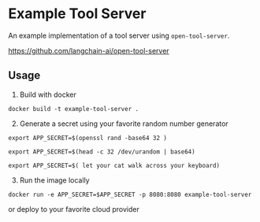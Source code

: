 # Example Tool Server

An example implementation of a tool server using `open-tool-server`.

https://github.com/langchain-ai/open-tool-server

## Usage

1. Build with docker

```shell
docker build -t example-tool-server .
```

2. Generate a secret using your favorite random number generator


```shell
export APP_SECRET=$(openssl rand -base64 32 )
```

```shell
export APP_SECRET=$(head -c 32 /dev/urandom | base64)
```

```shell
export APP_SECRET=$( let your cat walk across your keyboard)
```


3. Run the image locally

```shell
docker run -e APP_SECRET=$APP_SECRET -p 8080:8080 example-tool-server
```


or deploy to your favorite cloud provider
